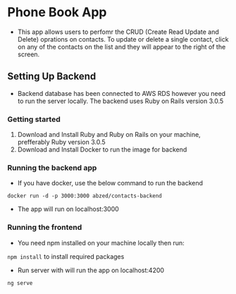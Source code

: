 # Phone Book App

* This app allows users to perfomr the CRUD (Create Read Update and Delete) oprations on contacts. To update or delete a single contact, click on any of the contacts on the list and they will appear to the right of the screen.

## Setting Up Backend

* Backend database has been connected to AWS RDS however you need to run the server locally. The backend uses Ruby on Rails version 3.0.5

### Getting started

1. Download and Install Ruby and Ruby on Rails on your machine, prefferably Ruby version 3.0.5
2. Download and Install Docker to run the image for backend

### Running the backend app

* If you have docker, use the below command to run the backend

` docker run -d -p 3000:3000 abzed/contacts-backend `

* The app will run on localhost:3000

### Running the frontend

* You need npm installed on your machine locally then run:

` npm install ` to install required packages

* Run server with will run the app on localhost:4200

` ng serve `